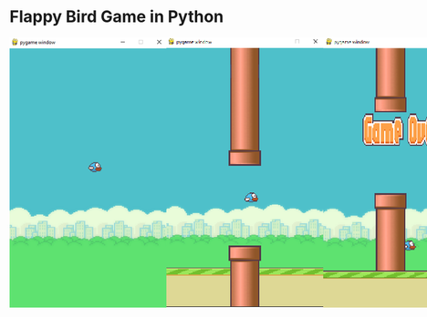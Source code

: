 # Flappy Bird Game in Python

<div style="display:flex; justify-content: space-between;">
  
  
  <img src="./img01.png" alt="drawing" width="300"/>
 
  <img src="./pipe.png" alt="drawing" width="300"/>
 
  <img src="./gameOver.png" alt="drawing" width="300"/>
</div>
